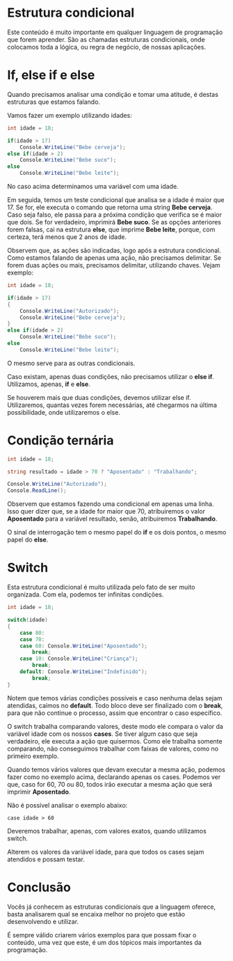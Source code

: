 # Estrutura condicional

Este conteúdo é muito importante em qualquer linguagem de programação que forem aprender. São as chamadas estruturas condicionais, onde colocamos toda a lógica, ou regra de negócio, de nossas aplicações.

# If, else if e else
Quando precisamos analisar uma condição e tomar uma atitude, é destas estruturas que estamos falando.

Vamos fazer um exemplo utilizando idades:

```C#
int idade = 18;

if(idade > 17)
    Console.WriteLine("Bebe cerveja");
else if(idade > 2)
    Console.WriteLine("Bebe suco");
else
    Console.WriteLine("Bebe leite");
```

No caso acima determinamos uma variável com uma idade.

Em seguida, temos um teste condicional que analisa se a idade é maior que 17. Se for, ele executa o comando que retorna uma string **Bebe cerveja**. Caso seja falso, ele passa para a próxima condição que verifica se é maior que dois. Se for verdadeiro, imprimirá **Bebe suco**. Se as opções anteriores forem falsas, cai na estrutura **else**, que imprime **Bebe leite**, porque, com certeza, terá menos que 2 anos de idade.

Observem que, as ações são indicadas, logo após a estrutura condicional. Como estamos falando de apenas uma ação, não precisamos delimitar. Se forem duas ações ou mais, precisamos delimitar, utilizando chaves. Vejam exemplo:

```C#
int idade = 18;

if(idade > 17)
{
    Console.WriteLine("Autorizado");
    Console.WriteLine("Bebe cerveja");
}
else if(idade > 2)
    Console.WriteLine("Bebe suco");
else
    Console.WriteLine("Bebe leite");
```

O mesmo serve para as outras condicionais.

Caso existam, apenas duas condições, não precisamos utilizar o **else if**. Utilizamos, apenas, **if** e **else**.

Se houverem mais que duas condições, devemos utilizar else if. Utilizaremos, quantas vezes forem necessárias, até chegarmos na última possibilidade, onde utilizaremos o else.

# Condição ternária

```C#
int idade = 18;

string resultado = idade > 70 ? "Aposentado" : "Trabalhando";

Console.WriteLine("Autorizado");
Console.ReadLine();
```

Observem que estamos fazendo uma condicional em apenas uma linha. Isso quer dizer que, se a idade for maior que 70, atribuiremos o valor **Aposentado** para a variável resultado, senão, atribuiremos **Trabalhando**.

O sinal de interrogação tem o mesmo papel do **if** e os dois pontos, o mesmo papel do **else**.

# Switch

Esta estrutura condicional é muito utilizada pelo fato de ser muito organizada. Com ela, podemos ter infinitas condições.

```c#
int idade = 18;

switch(idade)
{
    case 80:
    case 70:
    case 60: Console.WriteLine("Aposentado");
        break;
    case 10: Console.WriteLine("Criança");
        break;
    default: Console.WriteLine("Indefinido");
        break;
}
```

Notem que temos várias condições possíveis e caso nenhuma delas sejam atendidas, caímos no **default**. Todo bloco deve ser finalizado com o **break**, para que não continue o processo, assim que encontrar o caso específico.

O switch trabalha comparando valores, deste modo ele compara o valor da variável idade com os nossos **cases**. Se tiver algum caso que seja verdadeiro, ele executa a ação que quisermos. Como ele trabalha somente comparando, não conseguimos trabalhar com faixas de valores, como no primeiro exemplo.

Quando temos vários valores que devam executar a mesma ação, podemos fazer como no exemplo acima, declarando apenas os cases. Podemos ver que, caso for 60, 70 ou 80, todos irão executar a mesma ação que será imprimir **Aposentado**.

Não é possível analisar o exemplo abaixo:

`case idade > 60`

Deveremos trabalhar, apenas, com valores exatos, quando utilizamos switch.

Alterem os valores da variável idade, para que todos os cases sejam atendidos e possam testar.

# Conclusão

Vocês já conhecem as estruturas condicionais que a linguagem oferece, basta analisarem qual se encaixa melhor no projeto que estão desenvolvendo e utilizar.

É sempre válido criarem vários exemplos para que possam fixar o conteúdo, uma vez que este, é um dos tópicos mais importantes da programação.